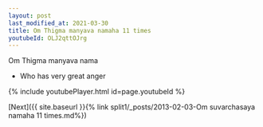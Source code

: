 ```yaml
---
layout: post
last_modified_at: 2021-03-30
title: Om Thigma manyava namaha 11 times
youtubeId: OLJ2qttOJrg
---
```

 
 
Om Thigma manyava nama 
 
 -  Who has very great anger 
 
  
 
  
 
 
 
 
 
 


{% include youtubePlayer.html id=page.youtubeId %}
 
[Next]({{ site.baseurl }}{% link  split1/_posts/2013-02-03-Om suvarchasaya namaha 11 times.md%})
 
